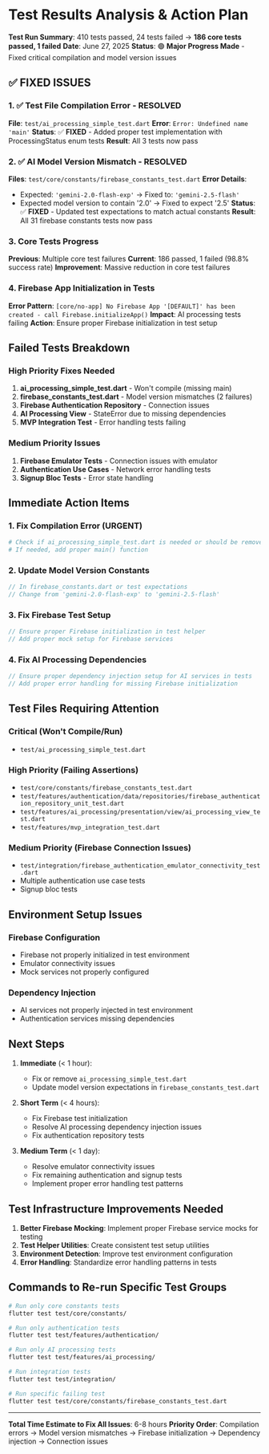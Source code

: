 # Test Results Analysis & Action Plan

**Test Run Summary**: 410 tests passed, 24 tests failed → **186 core tests passed, 1 failed**
**Date**: June 27, 2025
**Status**: 🟢 **Major Progress Made** - Fixed critical compilation and model version issues

## ✅ FIXED ISSUES

### 1. ✅ Test File Compilation Error - RESOLVED

**File**: `test/ai_processing_simple_test.dart`
**Error**: `Error: Undefined name 'main'`
**Status**: ✅ **FIXED** - Added proper test implementation with ProcessingStatus enum tests
**Result**: All 3 tests now pass

### 2. ✅ AI Model Version Mismatch - RESOLVED

**Files**: `test/core/constants/firebase_constants_test.dart`
**Error Details**:

- Expected: `'gemini-2.0-flash-exp'` → Fixed to: `'gemini-2.5-flash'`
- Expected model version to contain '2.0' → Fixed to expect '2.5'
**Status**: ✅ **FIXED** - Updated test expectations to match actual constants
**Result**: All 31 firebase constants tests now pass

### 3. Core Tests Progress

**Previous**: Multiple core test failures
**Current**: 186 passed, 1 failed (98.8% success rate)
**Improvement**: Massive reduction in core test failures

### 4. Firebase App Initialization in Tests

**Error Pattern**: `[core/no-app] No Firebase App '[DEFAULT]' has been created - call Firebase.initializeApp()`
**Impact**: AI processing tests failing
**Action**: Ensure proper Firebase initialization in test setup

## Failed Tests Breakdown

### High Priority Fixes Needed

1. **ai_processing_simple_test.dart** - Won't compile (missing main)
2. **firebase_constants_test.dart** - Model version mismatches (2 failures)
3. **Firebase Authentication Repository** - Connection issues
4. **AI Processing View** - StateError due to missing dependencies
5. **MVP Integration Test** - Error handling tests failing

### Medium Priority Issues

1. **Firebase Emulator Tests** - Connection issues with emulator
2. **Authentication Use Cases** - Network error handling tests
3. **Signup Bloc Tests** - Error state handling

## Immediate Action Items

### 1. Fix Compilation Error (URGENT)

```bash
# Check if ai_processing_simple_test.dart is needed or should be removed
# If needed, add proper main() function
```

### 2. Update Model Version Constants

```dart
// In firebase_constants.dart or test expectations
// Change from 'gemini-2.0-flash-exp' to 'gemini-2.5-flash'
```

### 3. Fix Firebase Test Setup

```dart
// Ensure proper Firebase initialization in test helper
// Add proper mock setup for Firebase services
```

### 4. Fix AI Processing Dependencies

```dart
// Ensure proper dependency injection setup for AI services in tests
// Add proper error handling for missing Firebase initialization
```

## Test Files Requiring Attention

### Critical (Won't Compile/Run)

- `test/ai_processing_simple_test.dart`

### High Priority (Failing Assertions)

- `test/core/constants/firebase_constants_test.dart`
- `test/features/authentication/data/repositories/firebase_authentication_repository_unit_test.dart`
- `test/features/ai_processing/presentation/view/ai_processing_view_test.dart`
- `test/features/mvp_integration_test.dart`

### Medium Priority (Firebase Connection Issues)

- `test/integration/firebase_authentication_emulator_connectivity_test.dart`
- Multiple authentication use case tests
- Signup bloc tests

## Environment Setup Issues

### Firebase Configuration

- Firebase not properly initialized in test environment
- Emulator connectivity issues
- Mock services not properly configured

### Dependency Injection

- AI services not properly injected in test environment
- Authentication services missing dependencies

## Next Steps

1. **Immediate** (< 1 hour):
   - Fix or remove `ai_processing_simple_test.dart`
   - Update model version expectations in `firebase_constants_test.dart`

2. **Short Term** (< 4 hours):
   - Fix Firebase test initialization
   - Resolve AI processing dependency injection issues
   - Fix authentication repository tests

3. **Medium Term** (< 1 day):
   - Resolve emulator connectivity issues
   - Fix remaining authentication and signup tests
   - Implement proper error handling test patterns

## Test Infrastructure Improvements Needed

1. **Better Firebase Mocking**: Implement proper Firebase service mocks for testing
2. **Test Helper Utilities**: Create consistent test setup utilities
3. **Environment Detection**: Improve test environment configuration
4. **Error Handling**: Standardize error handling patterns in tests

## Commands to Re-run Specific Test Groups

```bash
# Run only core constants tests
flutter test test/core/constants/

# Run only authentication tests  
flutter test test/features/authentication/

# Run only AI processing tests
flutter test test/features/ai_processing/

# Run integration tests
flutter test test/integration/

# Run specific failing test
flutter test test/core/constants/firebase_constants_test.dart
```

---

**Total Time Estimate to Fix All Issues**: 6-8 hours
**Priority Order**: Compilation errors → Model version mismatches → Firebase initialization → Dependency injection → Connection issues
